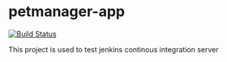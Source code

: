 # petmanager-app

[![Build Status](https://travis-ci.org/andre-da-silva/petmanager-app.svg?branch=master)](https://travis-ci.org/andre-da-silva/petmanager-app)

This project is used to test jenkins continous integration server
